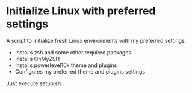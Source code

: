 # Initialize Linux with preferred settings

A script to initialize fresh Linux environments with my preferred settings.

* Installs zsh and some other required packages
* Installs OhMyZSH
* Installs powerlevel10k theme and plugins
* Configures my preferred theme and plugins settings

Just execute setup.sh
